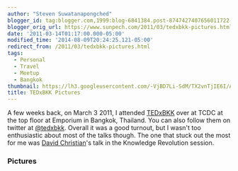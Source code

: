 ```yaml
---
author: "Steven Suwatanapongched"
blogger_id: tag:blogger.com,1999:blog-6841384.post-8747427407656011722
blogger_orig_url: https://www.sunpech.com/2011/03/tedxbkk-pictures.html
date: '2011-03-14T01:17:00.000-05:00'
modified_time: '2014-08-09T20:24:25.121-05:00'
redirect_from: /2011/03/tedxbkk-pictures.html
tags:
  - Personal
  - Travel
  - Meetup
  - Bangkok
thumbnail: https://lh3.googleusercontent.com/-VjBD7Li-SdM/TX2vnTjIE6I/AAAAAAAAhxo/QvaAmkTLvpM/s600/IMG_20110303_134105.jpg
title: TEDxBKK Pictures
---
```



A few weeks back, on March 3 2011, I attended <a href="https://www.tedxbkk.com/">TEDxBKK</a> over at TCDC at the top floor at Emporium in Bangkok, Thailand. You can also follow them on twitter at <a href="https://twitter.com/#!/tedxbkk">@tedxbkk</a>. Overall it was a good turnout, but I wasn't too enthusiastic about most of the talks though. The one that stuck out the most for me was <a href="https://en.wikipedia.org/wiki/David_Christian_(historian)">David Christian</a>'s talk in the Knowledge Revolution session.  

### Pictures

<a href="https://lh3.googleusercontent.com/-VjBD7Li-SdM/TX2vnTjIE6I/AAAAAAAAhxo/QvaAmkTLvpM/s1600/IMG_20110303_134105.jpg" alt="" imageanchor="1"><img   border="0" src="https://lh3.googleusercontent.com/-VjBD7Li-SdM/TX2vnTjIE6I/AAAAAAAAhxo/QvaAmkTLvpM/s400/IMG_20110303_134105.jpg" alt=""  /></a> 

<a href="https://lh3.googleusercontent.com/-e_OVh9bNEcA/TX2vrg6_geI/AAAAAAAAhxs/P56SvF0Shqg/s1600/IMG_20110303_134212.jpg" alt="" imageanchor="1"><img   border="0" src="https://lh3.googleusercontent.com/-e_OVh9bNEcA/TX2vrg6_geI/AAAAAAAAhxs/P56SvF0Shqg/s400/IMG_20110303_134212.jpg" alt="" /></a> 

<a href="https://lh6.googleusercontent.com/-_o_4cZBw2Y8/TX2vwyt18II/AAAAAAAAhxw/KwJImHvnFrY/s1600/IMG_20110303_134858.jpg" alt="" imageanchor="1"><img   border="0"  src="https://lh6.googleusercontent.com/-_o_4cZBw2Y8/TX2vwyt18II/AAAAAAAAhxw/KwJImHvnFrY/s400/IMG_20110303_134858.jpg" alt="" /></a> 

<a href="https://lh3.googleusercontent.com/-EnAX-jFveok/TX2v1Z6gFDI/AAAAAAAAhx0/WtvOIZehKRA/s1600/IMG_20110303_143234.jpg" alt="" imageanchor="1"><img   border="0" src="https://lh3.googleusercontent.com/-EnAX-jFveok/TX2v1Z6gFDI/AAAAAAAAhx0/WtvOIZehKRA/s400/IMG_20110303_143234.jpg" alt="" /></a> 
